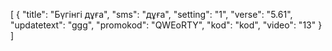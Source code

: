 [
  {
    "title": "Бүгінгі дұға",
    "sms": "дұға",
    "setting": "1",
    "verse": "5.61",
    "updatetext": "ggg",
    "promokod": "QWEоRTY",
    "kod": "kod",
    "video": "13"
  }
]
